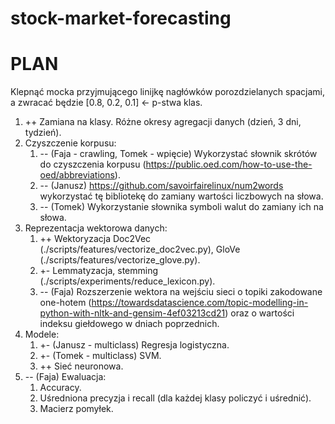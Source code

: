 # stock-market-forecasting

# PLAN
Klepnąć mocka przyjmującego linijkę nagłówków porozdzielanych spacjami, a zwracać będzie [0.8, 0.2, 0.1] <- p-stwa klas.

1. ++ Zamiana na klasy. Różne okresy agregacji danych (dzień, 3 dni, tydzień).
2. Czyszczenie korpusu:
    1. -- (Faja - crawling, Tomek - wpięcie) Wykorzystać słownik skrótów do czyszczenia korpusu (https://public.oed.com/how-to-use-the-oed/abbreviations).
    2. -- (Janusz) https://github.com/savoirfairelinux/num2words wykorzystać tę bibliotekę do zamiany wartości liczbowych na słowa.
    3. -- (Tomek) Wykorzystanie słownika symboli walut do zamiany ich na słowa.
3. Reprezentacja wektorowa danych:
    1. ++ Wektoryzacja Doc2Vec (./scripts/features/vectorize_doc2vec.py), GloVe (./scripts/features/vectorize_glove.py).
    2. +- Lemmatyzacja, stemming (./scripts/experiments/reduce_lexicon.py).
    3. -- (Faja) Rozszerzenie wektora na wejściu sieci o topiki zakodowane one-hotem 
    (https://towardsdatascience.com/topic-modelling-in-python-with-nltk-and-gensim-4ef03213cd21) oraz o wartości
    indeksu giełdowego w dniach poprzednich.
4. Modele:
    1. +- (Janusz - multiclass) Regresja logistyczna.
    2. +- (Tomek - multiclass) SVM.
    3. ++ Sieć neuronowa.
5. -- (Faja) Ewaluacja:
    1. Accuracy.
    2. Uśredniona precyzja i recall (dla każdej klasy policzyć i uśrednić).
    3. Macierz pomyłek.